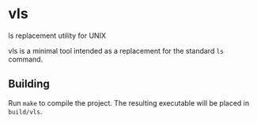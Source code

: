 # vls
ls replacement utility for UNIX

vls is a minimal tool intended as a replacement for the standard `ls` command.

## Building
Run `make` to compile the project. The resulting executable will be placed in `build/vls`.

